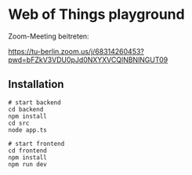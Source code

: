 # Web of Things playground
Zoom-Meeting beitreten:

https://tu-berlin.zoom.us/j/68314260453?pwd=bFZkV3VDU0pJd0NXYXVCQlNBNlNGUT09

## Installation

```
# start backend
cd backend
npm install
cd src
node app.ts

# start frontend
cd frontend
npm install
npm run dev
```

